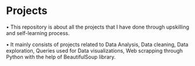 # Projects

•	This repository is about all the projects that I have done through upskilling and self-learning process.

•	It mainly consists of projects related to Data Analysis, Data cleaning, Data exploration, Queries used for Data visualizations, Web scrapping through Python with the help of BeautifulSoup library.

